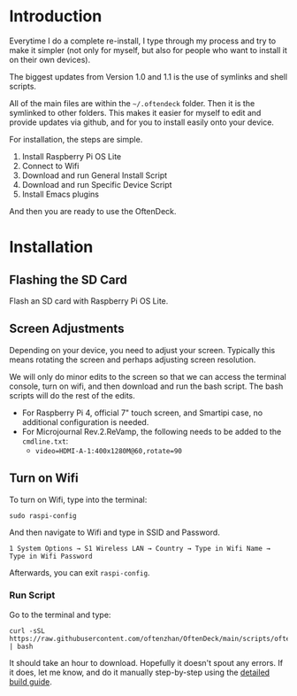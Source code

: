 # Introduction

Everytime I do a complete re-install, I type through my process and try to make it simpler (not only for myself, but also for people who want to install it on their own devices).

The biggest updates from Version 1.0 and 1.1 is the use of symlinks and shell scripts.

All of the main files are within the `~/.oftendeck` folder. Then it is the symlinked to other folders. This makes it easier for myself to edit and provide updates via github, and for you to install easily onto your device.

For installation, the steps are simple.
1. Install Raspberry Pi OS Lite
1. Connect to Wifi
2. Download and run General Install Script
3. Download and run Specific Device Script
4. Install Emacs plugins

And then you are ready to use the OftenDeck. 

# Installation

## Flashing the SD Card

Flash an SD card with Raspberry Pi OS Lite. 

## Screen Adjustments

Depending on your device, you need to adjust your screen. Typically this means rotating the screen and perhaps adjusting screen resolution. 

We will only do minor edits to the screen so that we can access the terminal console, turn on wifi, and then download and run the bash script. The bash scripts will do the rest of the edits.

- For Raspberry Pi 4, official 7" touch screen, and Smartipi case, no additional configuration is needed.
- For Microjournal Rev.2.ReVamp, the following needs to be added to the `cmdline.txt`:
   - `video=HDMI-A-1:400x1280M@60,rotate=90 
`
## Turn on Wifi

To turn on Wifi, type into the terminal:

```
sudo raspi-config
```
And then navigate to Wifi and type in SSID and Password.

```
1 System Options → S1 Wireless LAN → Country → Type in Wifi Name → Type in Wifi Password
```
Afterwards, you can exit `raspi-config`.

### Run Script

Go to the terminal and type:

```
curl -sSL https://raw.githubusercontent.com/oftenzhan/OftenDeck/main/scripts/oftendeck_scratchbuild.sh | bash
```

It should take an hour to download. Hopefully it doesn't spout any errors. If it does, let me know, and do it manually step-by-step using the [detailed build guide](detailed_build.md).

```